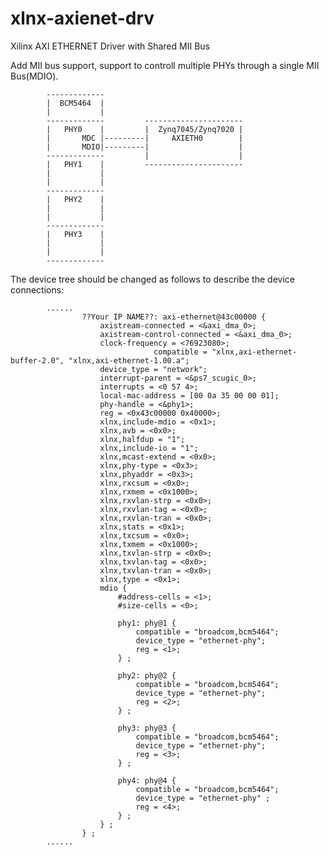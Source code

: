 xlnx-axienet-drv
================

Xilinx AXI ETHERNET Driver with Shared MII Bus

Add MII bus support, support to controll multiple PHYs through a single MII Bus(MDIO).


			-------------
			|  BCM5464  |
			|           |
			-------------         ----------------------
			|   PHY0    |         |  Zynq7045/Zynq7020 |
			|       MDC |---------|     AXIETH0        | 
			|       MDIO|---------|                    |
			-------------         |                    |
			|   PHY1    |         ----------------------
			|           |
			|           |
			-------------
			|   PHY2    |
			|           |
			|           |
			-------------
			|   PHY3    |
			|           |
			|           |
			-------------


The device tree should be changed as follows to describe the device connections:

			......
					??Your IP NAME??: axi-ethernet@43c00000 {
						axistream-connected = <&axi_dma_0>;
						axistream-control-connected = <&axi_dma_0>;
						clock-frequency = <76923080>;
									compatible = "xlnx,axi-ethernet-buffer-2.0", "xlnx,axi-ethernet-1.00.a";
						device_type = "network";
						interrupt-parent = <&ps7_scugic_0>;
						interrupts = <0 57 4>;
						local-mac-address = [00 0a 35 00 00 01];
						phy-handle = <&phy1>;
						reg = <0x43c00000 0x40000>;
						xlnx,include-mdio = <0x1>;
						xlnx,avb = <0x0>;
						xlnx,halfdup = "1";
						xlnx,include-io = "1";
						xlnx,mcast-extend = <0x0>;
						xlnx,phy-type = <0x3>;
						xlnx,phyaddr = <0x3>;
						xlnx,rxcsum = <0x0>;
						xlnx,rxmem = <0x1000>;
						xlnx,rxvlan-strp = <0x0>;
						xlnx,rxvlan-tag = <0x0>;
						xlnx,rxvlan-tran = <0x0>;
						xlnx,stats = <0x1>;
						xlnx,txcsum = <0x0>;
						xlnx,txmem = <0x1000>;
						xlnx,txvlan-strp = <0x0>;
						xlnx,txvlan-tag = <0x0>;
						xlnx,txvlan-tran = <0x0>;
						xlnx,type = <0x1>;
						mdio {
							#address-cells = <1>;
							#size-cells = <0>;
							
							phy1: phy@1 {
								compatible = "broadcom,bcm5464";
								device_type = "ethernet-phy";
								reg = <1>;
							} ;

							phy2: phy@2 {
								compatible = "broadcom,bcm5464";
								device_type = "ethernet-phy";
								reg = <2>;
							} ;
			
							phy3: phy@3 {
								compatible = "broadcom,bcm5464";
								device_type = "ethernet-phy";
								reg = <3>;
							} ;
			
							phy4: phy@4 {
								compatible = "broadcom,bcm5464";
								device_type = "ethernet-phy" ;
								reg = <4>;
							} ;
						} ;
					} ;
			......


